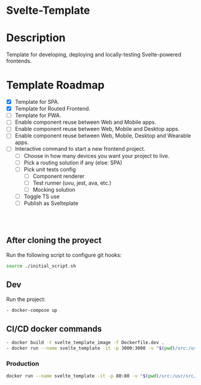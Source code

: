 # Svelte-Template

# Description
Template for developing, deploying and locally-testing Svelte-powered frontends.

# Template Roadmap
* [x] Template for SPA.
* [x] Template for Routed Frontend.
* [ ] Template for PWA.
* [ ] Enable component reuse between Web and Mobile apps.
* [ ] Enable component reuse between Web, Mobile and Desktop apps.
* [ ] Enable component reuse between Web, Mobile, Desktop and Wearable apps.
* [ ] Interactive command to start a new frontend project.
    * [ ] Choose in how many devices you want your project to live.
    * [ ] Pick a routing solution if any (else: SPA)
    * [ ] Pick unit tests config
        * [ ] Component renderer
        * [ ] Test runner (uvu, jest, ava, etc.)
        * [ ] Mocking solution
    * [ ] Toggle TS use
    * [ ] Publish as Svelteplate

<br/>
<br/>

## After cloning the proyect

Run the following script to configure git hooks:
```sh
source ./initial_script.sh
```
## Dev
Run the project:
```sh
- docker-compose up
```
## CI/CD docker commands
```sh
- docker build -t svelte_template_image -f Dockerfile.dev .
- docker run --name svelte_template -it -p 3000:3000 -v "$(pwd)/src:/usr/src/app/src" svelte_template_image
```
### Production
```sh
docker run --name svelte_template -it -p 80:80 -v "$(pwd)/src:/usr/src/app/src" --rm $(docker build -q -f Dockerfile.build .)
```


